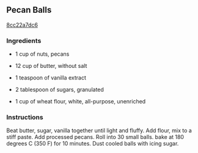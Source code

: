 ## Pecan Balls

[8cc22a7dc6](http://www.food.com/recipe/pecan-balls-308440)

### Ingredients

 - 1 cup of nuts, pecans

 - 12 cup of butter, without salt

 - 1 teaspoon of vanilla extract

 - 2 tablespoon of sugars, granulated

 - 1 cup of wheat flour, white, all-purpose, unenriched

### Instructions

Beat butter, sugar, vanilla together until light and fluffy. Add flour, mix to a stiff paste. Add processed pecans. Roll into 30 small balls. bake at 180 degrees C (350 F) for 10 minutes. Dust cooled balls with icing sugar.